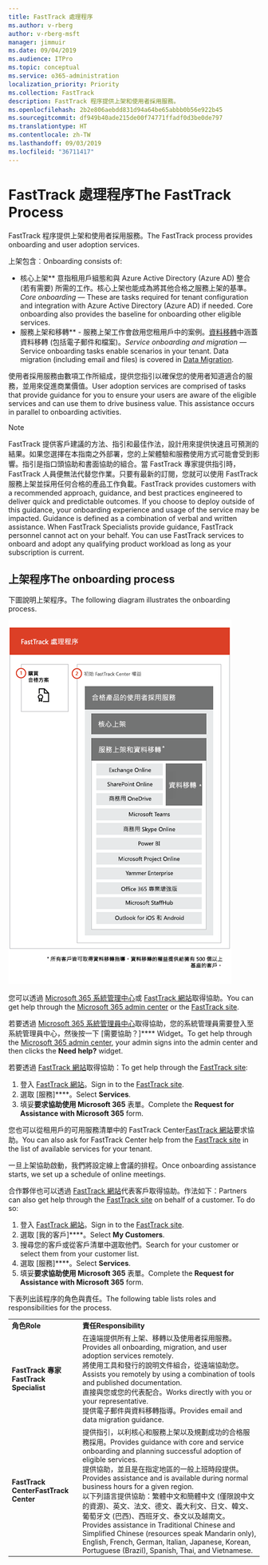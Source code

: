 ```yaml
---
title: FastTrack 處理程序
ms.author: v-rberg
author: v-rberg-msft
manager: jimmuir
ms.date: 09/04/2019
ms.audience: ITPro
ms.topic: conceptual
ms.service: o365-administration
localization_priority: Priority
ms.collection: FastTrack
description: FastTrack 程序提供上架和使用者採用服務。
ms.openlocfilehash: 2b2e806aebdd831d94a64be65abbb0b56e922b45
ms.sourcegitcommit: df949b40ade215de00f74771ffadf0d3be0de797
ms.translationtype: HT
ms.contentlocale: zh-TW
ms.lasthandoff: 09/03/2019
ms.locfileid: "36711417"
---
```

# <a name="the-fasttrack-process"></a><span data-ttu-id="98647-103">FastTrack 處理程序</span><span class="sxs-lookup"><span data-stu-id="98647-103">The FastTrack Process</span></span>

<span data-ttu-id="98647-104">FastTrack 程序提供上架和使用者採用服務。</span><span class="sxs-lookup"><span data-stu-id="98647-104">The FastTrack process provides onboarding and user adoption services.</span></span> 
  
<span data-ttu-id="98647-105">上架包含︰</span><span class="sxs-lookup"><span data-stu-id="98647-105">Onboarding consists of:</span></span>
  
- <span data-ttu-id="98647-p101">核心上架\*\*  意指租用戶組態和與 Azure Active Directory (Azure AD) 整合 (若有需要) 所需的工作。核心上架也能成為將其他合格之服務上架的基準。</span><span class="sxs-lookup"><span data-stu-id="98647-p101">*Core onboarding* — These are tasks required for tenant configuration and integration with Azure Active Directory (Azure AD) if needed. Core onboarding also provides the baseline for onboarding other eligible services.</span></span> 
- <span data-ttu-id="98647-p102">服務上架和移轉\*\* - 服務上架工作會啟用您租用戶中的案例。[資料移轉](O365-data-migration.md)中涵蓋資料移轉 (包括電子郵件和檔案)。</span><span class="sxs-lookup"><span data-stu-id="98647-p102">*Service onboarding and migration* — Service onboarding tasks enable scenarios in your tenant. Data migration (including email and files) is covered in [Data Migration](O365-data-migration.md).</span></span> 
    
<span data-ttu-id="98647-p103">使用者採用服務由數項工作所組成，提供您指引以確保您的使用者知道適合的服務，並用來促進商業價值。</span><span class="sxs-lookup"><span data-stu-id="98647-p103">User adoption services are comprised of tasks that provide guidance for you to ensure your users are aware of the eligible services and can use them to drive business value. This assistance occurs in parallel to onboarding activities.</span></span>
  
> [!NOTE]
> <span data-ttu-id="98647-p104">FastTrack 提供客戶建議的方法、指引和最佳作法，設計用來提供快速且可預測的結果。如果您選擇在本指南之外部署，您的上架體驗和服務使用方式可能會受到影響。指引是指口頭協助和書面協助的組合。當 FastTrack 專家提供指引時，FastTrack 人員便無法代替您作業。只要有最新的訂閱，您就可以使用 FastTrack 服務上架並採用任何合格的產品工作負載。</span><span class="sxs-lookup"><span data-stu-id="98647-p104">FastTrack provides customers with a recommended approach, guidance, and best practices engineered to deliver quick and predictable outcomes. If you choose to deploy outside of this guidance, your onboarding experience and usage of the service may be impacted. Guidance is defined as a combination of verbal and written assistance. When FastTrack Specialists provide guidance, FastTrack personnel cannot act on your behalf. You can use FastTrack services to onboard and adopt any qualifying product workload as long as your subscription is current.</span></span> 
  
## <a name="the-onboarding-process"></a><span data-ttu-id="98647-117">上架程序</span><span class="sxs-lookup"><span data-stu-id="98647-117">The onboarding process</span></span>

<span data-ttu-id="98647-118">下圖說明上架程序。</span><span class="sxs-lookup"><span data-stu-id="98647-118">The following diagram illustrates the onboarding process.</span></span>
  
![使用上架權益的時間表](media/O365-Onboarding-Timeline.png)
  
<span data-ttu-id="98647-120">您可以透過 [Microsoft 365 系統管理中心](https://go.microsoft.com/fwlink/?linkid=2032704)或 [FastTrack 網站](https://go.microsoft.com/fwlink/?linkid=780698)取得協助。</span><span class="sxs-lookup"><span data-stu-id="98647-120">You can get help through the [Microsoft 365 admin center](https://go.microsoft.com/fwlink/?linkid=2032704) or the [FastTrack site](https://go.microsoft.com/fwlink/?linkid=780698).</span></span> 

<span data-ttu-id="98647-121">若要透過 [Microsoft 365 系統管理員中心](https://go.microsoft.com/fwlink/?linkid=2032704)取得協助，您的系統管理員需要登入至系統管理員中心，然後按一下 [需要協助？]\*\*\*\* Widget。</span><span class="sxs-lookup"><span data-stu-id="98647-121">To get help through the [Microsoft 365 admin center](https://go.microsoft.com/fwlink/?linkid=2032704), your admin signs into the admin center and then clicks the **Need help?** widget.</span></span> 

<span data-ttu-id="98647-122">若要透過 [FastTrack 網站](https://go.microsoft.com/fwlink/?linkid=780698)取得協助：</span><span class="sxs-lookup"><span data-stu-id="98647-122">To get help through the [FastTrack site](https://go.microsoft.com/fwlink/?linkid=780698):</span></span> 
1.  <span data-ttu-id="98647-123">登入 [FastTrack 網站](https://go.microsoft.com/fwlink/?linkid=780698)。</span><span class="sxs-lookup"><span data-stu-id="98647-123">Sign in to the [FastTrack site](https://go.microsoft.com/fwlink/?linkid=780698).</span></span> 
2.  <span data-ttu-id="98647-124">選取 [服務]\*\*\*\*。</span><span class="sxs-lookup"><span data-stu-id="98647-124">Select **Services**.</span></span>
3.  <span data-ttu-id="98647-125">填妥**要求協助使用 Microsoft 365** 表單。</span><span class="sxs-lookup"><span data-stu-id="98647-125">Complete the **Request for Assistance with Microsoft 365** form.</span></span> 
  
 <span data-ttu-id="98647-126">您也可以從租用戶的可用服務清單中的 FastTrack Center[FastTrack 網站](https://go.microsoft.com/fwlink/?linkid=780698)要求協助。</span><span class="sxs-lookup"><span data-stu-id="98647-126">You can also ask for FastTrack Center help from the [FastTrack site](https://go.microsoft.com/fwlink/?linkid=780698) in the list of available services for your tenant.</span></span> 
    
 <span data-ttu-id="98647-127">一旦上架協助啟動，我們將設定線上會議的排程。</span><span class="sxs-lookup"><span data-stu-id="98647-127">Once onboarding assistance starts, we set up a schedule of online meetings.</span></span>
    
<span data-ttu-id="98647-p105">合作夥伴也可以透過 [FastTrack 網站](https://go.microsoft.com/fwlink/?linkid=780698)代表客戶取得協助。作法如下：</span><span class="sxs-lookup"><span data-stu-id="98647-p105">Partners can also get help through the [FastTrack site](https://go.microsoft.com/fwlink/?linkid=780698) on behalf of a customer. To do so:</span></span>
1.  <span data-ttu-id="98647-130">登入 [FastTrack 網站](https://go.microsoft.com/fwlink/?linkid=780698)。</span><span class="sxs-lookup"><span data-stu-id="98647-130">Sign in to the [FastTrack site](https://go.microsoft.com/fwlink/?linkid=780698).</span></span> 
2.  <span data-ttu-id="98647-131">選取 [我的客戶]\*\*\*\*。</span><span class="sxs-lookup"><span data-stu-id="98647-131">Select **My Customers**.</span></span>
3.  <span data-ttu-id="98647-132">搜尋您的客戶或從客戶清單中選取他們。</span><span class="sxs-lookup"><span data-stu-id="98647-132">Search for your customer or select them from your customer list.</span></span>
4.  <span data-ttu-id="98647-133">選取 [服務]\*\*\*\*。</span><span class="sxs-lookup"><span data-stu-id="98647-133">Select **Services**.</span></span>
5.  <span data-ttu-id="98647-134">填妥**要求協助使用 Microsoft 365** 表單。</span><span class="sxs-lookup"><span data-stu-id="98647-134">Complete the **Request for Assistance with Microsoft 365** form.</span></span> 

<span data-ttu-id="98647-135">下表列出該程序的角色與責任。</span><span class="sxs-lookup"><span data-stu-id="98647-135">The following table lists roles and responsibilities for the process.</span></span>
    
|||
|:-----|:-----|
|<span data-ttu-id="98647-136">**角色**</span><span class="sxs-lookup"><span data-stu-id="98647-136">**Role**</span></span> <br/> |<span data-ttu-id="98647-137">**責任**</span><span class="sxs-lookup"><span data-stu-id="98647-137">**Responsibility**</span></span> <br/> |
|<span data-ttu-id="98647-138">**FastTrack 專家**</span><span class="sxs-lookup"><span data-stu-id="98647-138">**FastTrack Specialist**</span></span> <br/> |<span data-ttu-id="98647-139">在遠端提供所有上架、移轉以及使用者採用服務。</span><span class="sxs-lookup"><span data-stu-id="98647-139">Provides all onboarding, migration, and user adoption services remotely.</span></span>  <br/> <span data-ttu-id="98647-140">將使用工具和發行的說明文件組合，從遠端協助您。</span><span class="sxs-lookup"><span data-stu-id="98647-140">Assists you remotely by using a combination of tools and published documentation.</span></span> <br/> <span data-ttu-id="98647-141">直接與您或您的代表配合。</span><span class="sxs-lookup"><span data-stu-id="98647-141">Works directly with you or your representative.</span></span> <br/> <span data-ttu-id="98647-142">提供電子郵件與資料移轉指導。</span><span class="sxs-lookup"><span data-stu-id="98647-142">Provides email and data migration guidance.</span></span>|
|<span data-ttu-id="98647-143">**FastTrack Center**</span><span class="sxs-lookup"><span data-stu-id="98647-143">**FastTrack Center**</span></span>  <br/> |<span data-ttu-id="98647-144">提供指引，以利核心和服務上架以及規劃成功的合格服務採用。</span><span class="sxs-lookup"><span data-stu-id="98647-144">Provides guidance with core and service onboarding and planning successful adoption of eligible services.</span></span>  <br/> <span data-ttu-id="98647-145">提供協助，並且是在指定地區的一般上班時段提供。</span><span class="sxs-lookup"><span data-stu-id="98647-145">Provides assistance and is available during normal business hours for a given region.</span></span> <br/> <span data-ttu-id="98647-146">以下列語言提供協助：繁體中文和簡體中文 (僅限說中文的資源)、英文、法文、德文、義大利文、日文、韓文、葡萄牙文 (巴西)、西班牙文、泰文以及越南文。</span><span class="sxs-lookup"><span data-stu-id="98647-146">Provides assistance in Traditional Chinese and Simplified Chinese (resources speak Mandarin only), English, French, German, Italian, Japanese, Korean, Portuguese (Brazil), Spanish, Thai, and Vietnamese.</span></span>|


  

